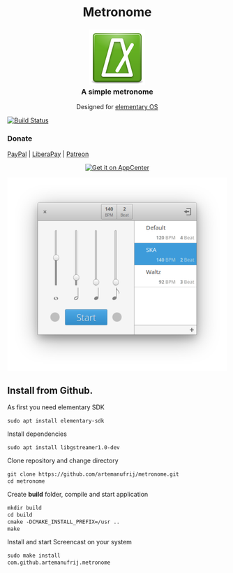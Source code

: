 <div>
    <h1 align="center">Metronome</h1>
    <h3 align="center"><img src="data/icons/com.github.artemanufrij.metronome.svg"/><br>A simple metronome</h3>
    <p align="center">Designed for <a href="https://elementary.io">elementary OS</p>
</div>

[![Build Status](https://travis-ci.org/artemanufrij/metronome.svg?branch=master)](https://travis-ci.org/artemanufrij/metronome)

### Donate
<a href="https://www.paypal.me/ArtemAnufrij">PayPal</a> | <a href="https://liberapay.com/Artem/donate">LiberaPay</a> | <a href="https://www.patreon.com/ArtemAnufrij">Patreon</a>

<p align="center">
  <a href="https://appcenter.elementary.io/com.github.artemanufrij.metronome">
    <img src="https://appcenter.elementary.io/badge.svg" alt="Get it on AppCenter">
  </a>
</p>
<p align="center">
  <img src="Screenshot.png"/>
</p>

## Install from Github.

As first you need elementary SDK
```
sudo apt install elementary-sdk
```

Install dependencies
```
sudo apt install libgstreamer1.0-dev
```

Clone repository and change directory
```
git clone https://github.com/artemanufrij/metronome.git
cd metronome
```

Create **build** folder, compile and start application
```
mkdir build
cd build
cmake -DCMAKE_INSTALL_PREFIX=/usr ..
make
```

Install and start Screencast on your system
```
sudo make install
com.github.artemanufrij.metronome
```
